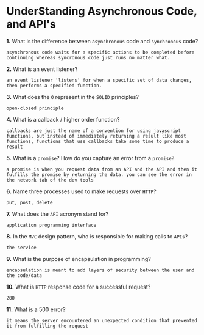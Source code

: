 # UnderStanding Asynchronous Code, and API's

**1.** What is the difference between `asynchronous` code and `synchronous` code?
<!-- enter you answer in the space below -->
```
asynchronous code waits for a specific actions to be completed before continuing whereas syncronous code just runs no matter what.
```
**2.** What is an event listener?
<!-- enter you answer in the space below -->
```
an event listener 'listens' for when a specific set of data changes, then performs a specified function.
```
**3.** What does the `O` represent in the `SOLID` principles?
<!-- enter you answer in the space below -->
```
open-closed principle
```
**4.** What is a callback / higher order function?
<!-- enter you answer in the space below -->
```
callbacks are just the name of a convention for using javascript functions, but instead of immediately returning a result like most functions, functions that use callbacks take some time to produce a result
```
**5.** What is a `promise`? How do you capture an error from a `promise`?
<!-- enter you answer in the space below -->
```
a promise is when you request data from an API and the API and then it fulfills the promise by returning the data. you can see the error in the network tab of the dev tools
```
**6.** Name three processes used to make requests over `HTTP`?
<!-- enter you answer in the space below -->
```
put, post, delete
```
**7.** What does the `API` acronym stand for?
<!-- enter you answer in the space below -->
```
application programming interface
```
**8.** In the `MVC` design pattern, who is responsible for making calls to `APIs`?
<!-- enter you answer in the space below -->
```
the service
```
**9.** What is the purpose of encapsulation in programming?
<!-- enter you answer in the space below -->
```
encapsulation is meant to add layers of security between the user and the code/data
```
**10.** What is `HTTP` response code for a successful request?
<!-- enter you answer in the space below -->
```
200
```
**11.** What is a 500 error?
<!-- enter you answer in the space below -->
```
it means the server encountered an unexpected condition that prevented it from fulfilling the request
```